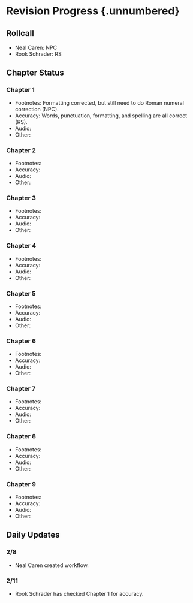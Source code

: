# Revision Progress {.unnumbered}

## Rollcall
- Neal Caren: NPC
- Rook Schrader: RS

## Chapter Status

### Chapter 1
- Footnotes: Formatting corrected, but still need to do Roman numeral correction (NPC).
- Accuracy: Words, punctuation, formatting, and spelling are all correct (RS).
- Audio:
- Other:

### Chapter 2
- Footnotes:
- Accuracy:
- Audio:
- Other:

### Chapter 3
- Footnotes:
- Accuracy:
- Audio:
- Other:

### Chapter 4
- Footnotes:
- Accuracy:
- Audio:
- Other:

### Chapter 5
- Footnotes:
- Accuracy:
- Audio:
- Other:

### Chapter 6
- Footnotes:
- Accuracy:
- Audio:
- Other:

### Chapter 7
- Footnotes:
- Accuracy:
- Audio:
- Other:

### Chapter 8
- Footnotes:
- Accuracy:
- Audio:
- Other:

### Chapter 9
- Footnotes:
- Accuracy:
- Audio:
- Other:


## Daily Updates

### 2/8
- Neal Caren created workflow.

### 2/11
- Rook Schrader has checked Chapter 1 for accuracy.

